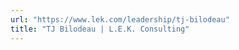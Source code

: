 ```yaml
---
url: "https://www.lek.com/leadership/tj-bilodeau"
title: "TJ Bilodeau | L.E.K. Consulting"
---
```


